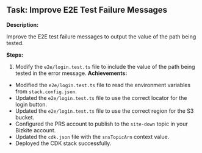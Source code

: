 ## Task: Improve E2E Test Failure Messages

**Description:**

Improve the E2E test failure messages to output the value of the path being tested.

**Steps:**

1.  Modify the `e2e/login.test.ts` file to include the value of the path being tested in the error message.
**Achievements:**

*   Modified the `e2e/login.test.ts` file to read the environment variables from `stack.config.json`.
*   Updated the `e2e/login.test.ts` file to use the correct locator for the login button.
*   Updated the `e2e/login.test.ts` file to use the correct region for the S3 bucket.
*   Configured the PRS account to publish to the `site-down` topic in your Bizkite account.
*   Updated the `cdk.json` file with the `snsTopicArn` context value.
*   Deployed the CDK stack successfully.